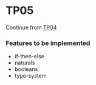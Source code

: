 # TP05

Continue from [TP04](../README.md)

### Features to be implemented

- if-then-else
- naturals
- booleans
- type-system
